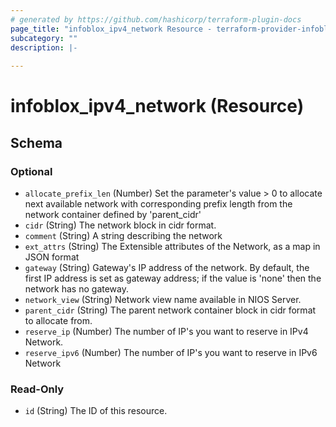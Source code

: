 ```yaml
---
# generated by https://github.com/hashicorp/terraform-plugin-docs
page_title: "infoblox_ipv4_network Resource - terraform-provider-infoblox"
subcategory: ""
description: |-
  
---
```


# infoblox_ipv4_network (Resource)





<!-- schema generated by tfplugindocs -->
## Schema

### Optional

- `allocate_prefix_len` (Number) Set the parameter's value > 0 to allocate next available network with corresponding prefix length from the network container defined by 'parent_cidr'
- `cidr` (String) The network block in cidr format.
- `comment` (String) A string describing the network
- `ext_attrs` (String) The Extensible attributes of the Network, as a map in JSON format
- `gateway` (String) Gateway's IP address of the network. By default, the first IP address is set as gateway address; if the value is 'none' then the network has no gateway.
- `network_view` (String) Network view name available in NIOS Server.
- `parent_cidr` (String) The parent network container block in cidr format to allocate from.
- `reserve_ip` (Number) The number of IP's you want to reserve in IPv4 Network.
- `reserve_ipv6` (Number) The number of IP's you want to reserve in IPv6 Network

### Read-Only

- `id` (String) The ID of this resource.


